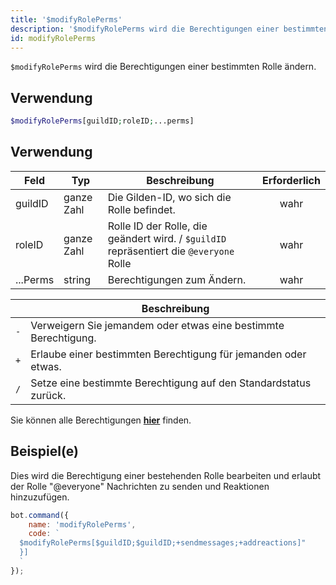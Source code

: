 ```yaml
---
title: '$modifyRolePerms'
description: '$modifyRolePerms wird die Berechtigungen einer bestimmten Rolle ändern.'
id: modifyRolePerms
---
```


`$modifyRolePerms` wird die Berechtigungen einer bestimmten Rolle ändern.

## Verwendung

```php
$modifyRolePerms[guildID;roleID;...perms]
```

## Verwendung

| Feld     | Typ        | Beschreibung                                                                            | Erforderlich |
| -------- | ---------- | --------------------------------------------------------------------------------------- |:------------:|
| guildID  | ganze Zahl | Die Gilden-ID, wo sich die Rolle befindet.                                              |     wahr     |
| roleID   | ganze Zahl | Rolle ID der Rolle, die geändert wird. / `$guildID` repräsentiert die `@everyone` Rolle |     wahr     |
| ...Perms | string     | Berechtigungen zum Ändern.                                                              |     wahr     |

|     | Beschreibung                                                     |
| --- | ---------------------------------------------------------------- |
| `-` | Verweigern Sie jemandem oder etwas eine bestimmte Berechtigung.  |
| `+` | Erlaube einer bestimmten Berechtigung für jemanden oder etwas.   |
| `/` | Setze eine bestimmte Berechtigung auf den Standardstatus zurück. |

Sie können alle Berechtigungen __[hier](../../../../../../versioned_docs/version-6.4.0/guides/client/2permissionsintents.md)__ finden.

## Beispiel(e)

Dies wird die Berechtigung einer bestehenden Rolle bearbeiten und erlaubt der Rolle "@everyone" Nachrichten zu senden und Reaktionen hinzuzufügen.

```javascript
bot.command({
    name: 'modifyRolePerms',
    code: `
  $modifyRolePerms[$guildID;$guildID;+sendmessages;+addreactions]"
  }]
  `
});
```